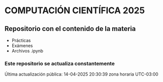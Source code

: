 # COMPUTACIÓN CIENTÍFICA 2025

## Repositorio con el contenido de la materia

- Prácticas
- Exámenes
- Archivos .ipynb

### Este repositorio se actualiza constantemente

Última actualización pública: 14-04-2025 20:30:39 zona horaria UTC-03:00
